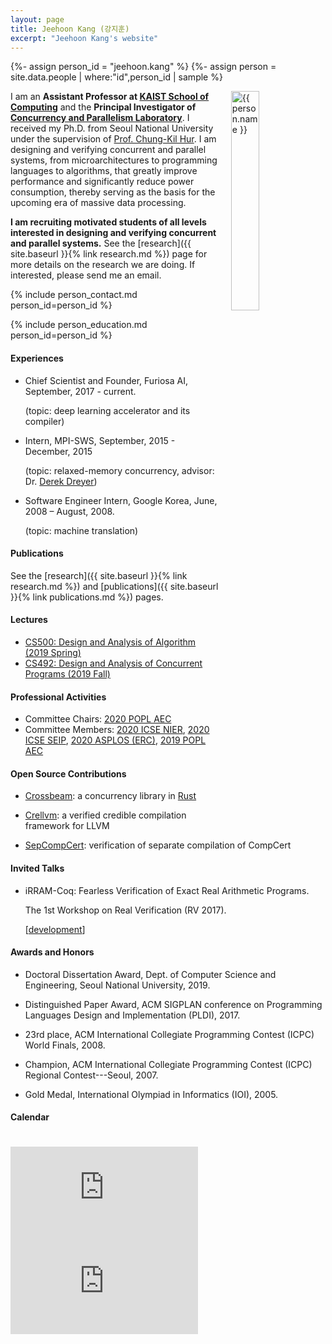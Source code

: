 ```yaml
---
layout: page
title: Jeehoon Kang (강지훈)
excerpt: "Jeehoon Kang's website"
---
```


{%- assign person_id = "jeehoon.kang" %}
{%- assign person = site.data.people | where:"id",person_id | sample %}

<img align="right" style="width: 30%; padding-left: 3%;" src="{{ site.baseurl}}/assets/jeehoon.kang.jpg" alt="{{ person.name }}">

I am an **Assistant Professor at [KAIST School of Computing](https://cs.kaist.ac.kr)** and the
**Principal Investigator of [Concurrency and Parallelism Laboratory](https://cp.kaist.ac.kr)**. I
received my Ph.D. from Seoul National University under the supervision of [Prof. Chung-Kil
Hur](https://sf.snu.ac.kr/gil.hur). I am designing and verifying concurrent and parallel systems,
from microarchitectures to programming languages to algorithms, that greatly improve performance and
significantly reduce power consumption, thereby serving as the basis for the upcoming era of massive
data processing.

**I am recruiting motivated students of all levels interested in designing and verifying concurrent
and parallel systems.** See the [research]({{ site.baseurl }}{% link research.md %}) page for more
details on the research we are doing. If interested, please send me an email.


{% include person_contact.md person_id=person_id %}


{% include person_education.md person_id=person_id %}


#### Experiences

- Chief Scientist and Founder, Furiosa AI, September, 2017 - current.

  (topic: deep learning accelerator and its compiler)

- Intern, MPI-SWS, September, 2015 - December, 2015

  (topic: relaxed-memory concurrency, advisor: Dr. [Derek Dreyer](https://people.mpi-sws.org/~dreyer/))

- Software Engineer Intern, Google Korea, June, 2008 – August, 2008.

  (topic: machine translation)


#### Publications

See the [research]({{ site.baseurl }}{% link research.md %}) and [publications]({{ site.baseurl }}{%
link publications.md %}) pages.


#### Lectures

- [CS500: Design and Analysis of Algorithm (2019 Spring)](https://github.com/kaist-cp/cs500-2019s)
- [CS492: Design and Analysis of Concurrent Programs (2019 Fall)](https://github.com/kaist-cp/cs492-concur)


#### Professional Activities

- Committee Chairs: [2020 POPL AEC](https://popl20.sigplan.org/)
- Committee Members: [2020 ICSE NIER](https://conf.researchr.org/home/icse-2020), [2020 ICSE
  SEIP](https://conf.researchr.org/home/icse-2020), [2020 ASPLOS
  (ERC)](https://asplos-conference.org/), [2019 POPL AEC](https://popl19.sigplan.org/)

#### Open Source Contributions

- [Crossbeam](https://github.com/crossbeam-rs/crossbeam): a concurrency library in [Rust](https://www.rust-lang.org)

- [Crellvm](https://sf.snu.ac.kr/crellvm): a verified credible compilation framework for LLVM

- [SepCompCert](https://sf.snu.ac.kr/sepcompcert): verification of separate compilation of CompCert


#### Invited Talks

- iRRAM-Coq: Fearless Verification of Exact Real Arithmetic Programs.

  The 1st Workshop on Real Verification (RV 2017).

  \[[development](https://github.com/jeehoonkang/iRRAM-coq)\]


#### Awards and Honors

- Doctoral Dissertation Award, Dept. of Computer Science and Engineering, Seoul National University, 2019.

- Distinguished Paper Award, ACM SIGPLAN conference on Programming Languages Design and Implementation (PLDI), 2017.

- 23rd place, ACM International Collegiate Programming Contest (ICPC) World Finals, 2008.

- Champion, ACM International Collegiate Programming Contest (ICPC) Regional Contest---Seoul, 2007.

- Gold Medal, International Olympiad in Informatics (IOI), 2005.

#### Calendar

<div class="responsive-iframe-container big-container">
    <iframe src="https://calendar.google.com/calendar/embed?showTitle=0&amp;showPrint=0&amp;mode=WEEK&amp&amp;wkst=1&amp;bgcolor=%23FFFFFF&amp;src=jeehoon.kang%40cp.kaist.ac.kr&amp;color=%23125A12&amp;ctz=Asia%2FSeoul" style="border-width:0; margin-top:15pt;" frameborder="0" scrolling="no"></iframe>
</div>
<div class="responsive-iframe-container small-container" style="height: 1000;">
    <iframe src="https://calendar.google.com/calendar/embed?showTitle=0&amp;showPrint=0&amp;mode=AGENDA&amp&amp;wkst=1&amp;bgcolor=%23FFFFFF&amp;src=jeehoon.kang%40cp.kaist.ac.kr&amp;color=%23125A12&amp;ctz=Asia%2FSeoul" style="border-width:0" frameborder="0" scrolling="no"></iframe>
</div>
